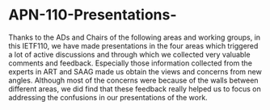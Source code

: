 # APN-110-Presentations-

Thanks to the ADs and Chairs of the following areas and working groups, in this IETF110, we have made presentations in the four areas which triggered a lot of active discussions and through which we collected very valuable comments and feedback. Especially those information collected from the experts in ART and SAAG made us obtain the views and concerns from new angles. Although most of the concerns were because of the walls between different areas, we did find that these feedback really helped us to focus on addressing the confusions in our presentations of the work. 

